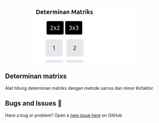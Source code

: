 <div align="center">
  <img src="https://raw.githubusercontent.com/Alamabd/matrixs/refs/heads/main/assets/img/banner.png">
</div>

## Determinan matrixs
Alat hitung determinan matriks dengan metode sarrus dan minor Kofaktor.

## Bugs and Issues 🐛
Have a bug or problem? Open a [new issue here](https://github.com/Alamabd/matrixs/issues) on GitHub
